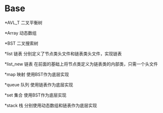 # Base
*AVL_T
  二叉平衡树
  
*Array
  动态数组
  
*BST
  二叉搜索树
  
*list
  链表
分别定义了节点类头文件和链表类头文件，实现链表
  
*list_new
  链表
在前面的基础上将节点类定义为链表类的内部类，只需一个头文件
  
*map
  映射
使用BST作为底层实现
  
*queue
  队列
使用链表作为底层实现
  
*set
  集合
使用BST作为底层实现
  
*stack
  栈
分别使用动态数组和链表作为底层实现
